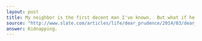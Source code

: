 ```yaml
---
layout: post
title: My neighbor is the first decent man I've known.  But what if he doesn't want me?
source: "http://www.slate.com/articles/life/dear_prudence/2014/03/dear_prudence_i_ve_fallen_for_my_neighbor_but_he_may_not_want_me.html"
answer: Kidnapping.
---
```



